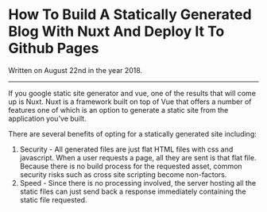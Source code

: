# How To Build A Statically Generated Blog With Nuxt And Deploy It To Github Pages

Written on August 22nd in the year 2018.

---

If you google static site generator and vue, one of the results that will come up is Nuxt. Nuxt is a framework built on top of Vue that offers a number of features one of which is an option to generate a static site from the application you've built.

There are several benefits of opting for a statically generated site including:

1. Security - All generated files are just flat HTML files with css and javascript. When a user requests a page, all they are sent is that flat file. Because there is no build process for the requested asset, common security risks such as cross site scripting become non-factors.
2. Speed - Since there is no processing involved, the server hosting all the static files can just send back a response immediately containing the static file requested.

